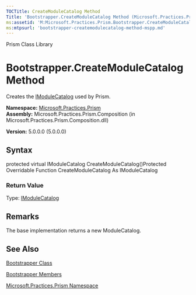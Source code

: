 ```yaml
---
TOCTitle: CreateModuleCatalog Method
Title: 'Bootstrapper.CreateModuleCatalog Method (Microsoft.Practices.Prism)'
ms:assetid: 'M:Microsoft.Practices.Prism.Bootstrapper.CreateModuleCatalog'
ms:mtpsurl: 'bootstrapper-createmodulecatalog-method-mspp.md'
---
```


Prism Class Library

Bootstrapper.CreateModuleCatalog Method
===========================================

Creates the [IModuleCatalog](https://msdn.microsoft.com/library/microsoft.practices.prism.modularity.imodulecatalog) used by Prism.

**Namespace:** [Microsoft.Practices.Prism](https://msdn.microsoft.com/library/microsoft.practices.prism)
**Assembly:** Microsoft.Practices.Prism.Composition (in Microsoft.Practices.Prism.Composition.dll)

**Version:** 5.0.0.0 (5.0.0.0)

## Syntax


protected virtual IModuleCatalog CreateModuleCatalog()Protected Overridable Function CreateModuleCatalog As IModuleCatalog
### Return Value

Type: [IModuleCatalog](https://msdn.microsoft.com/library/microsoft.practices.prism.modularity.imodulecatalog)

Remarks
-------

 The base implementation returns a new ModuleCatalog.

See Also
--------


[Bootstrapper Class](https://msdn.microsoft.com/library/microsoft.practices.prism.bootstrapper)

[Bootstrapper Members](https://msdn.microsoft.com/allmembers.t:microsoft.practices.prism.bootstrapper)

[Microsoft.Practices.Prism Namespace](https://msdn.microsoft.com/library/microsoft.practices.prism)
